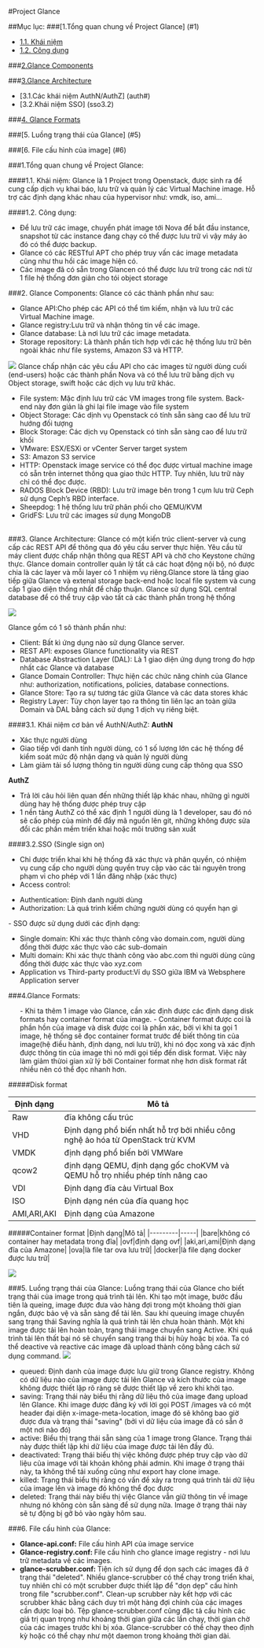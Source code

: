
#Project Glance

##Mục lục:
###[1.Tổng quan chung về Project Glance] (#1)
- [1.1. Khái niệm](#1.1)
- [1.2. Công dụng](#1.2)
	
###[2.Glance Components](#2)

###[3.Glance Architecture](#3)
- [3.1.Các khái niệm AuthN/AuthZ] (auth#)
- [3.2.Khái niệm SSO] (sso3.2)

###[4. Glance Formats](#4)

###[5. Luồng trạng thái của Glance] (#5)

###[6. File cấu hình của image] (#6)


<a name="1"></a>
###1.Tổng quan chung về Project Glance:

<a name="1.1"></a>
####1.1. Khái niệm:
Glance là 1 Project trong Openstack, được sinh ra để cung cấp dịch vụ khai báo, lưu trữ và quản lý các Virtual Machine image. Hỗ trợ các định dạng khác nhau của hypervisor như: vmdk, iso, ami...

<a name="1.2"></a>
####1.2. Công dụng:
<ul>
	<li> Để lưu trữ các image, chuyển phát image tới Nova để bắt đầu instance, snapshot từ các instance đang chạy có thể được lưu trữ vì vậy máy ảo đó có thể được backup.</li>
	<li>Glance có các RESTful APT cho phép truy vấn các image metadata cũng như thu hồi các image hiện có.</li>
	 <li>Các image đã có sẵn trong Glancen có thể được lưu trữ trong các nơi từ 1 file hệ thống đơn giản cho tói object storage</li>
</ul>	
<a name ="2"></a>
###2. Glance Components:
Glance có các thành phần như sau:
<ul>
		<li>Glance API:Cho phép các API có thể tìm kiếm, nhận và lưu trữ các Virtual Machine image.</li>
		<li>Glance registry:Lưu trữ và nhận thông tin về các image.</li>
		<li>Glance database: Là nơi lưu trữ các image metadata.</li>
		<li>Storage repository: Là thành phần tích hợp với các hệ thống lưu trữ bên ngoài khác như file systems, Amazon S3 và HTTP.</li>
</ul>
<img src="http://www.sparkmycloud.com/blog/wp-content/uploads/2016/01/Untitled-drawing2.png">
Glance chấp nhận các yêu cầu API cho các images từ người dùng cuối (end-users) hoặc các thành phần Nova và có thể lưu trữ bằng dịch vụ Object storage, swift hoặc các dịch vụ lưu trữ khác.

<ul>
	<li>File system: Mặc định lưu trữ các VM images trong file system. Back-end này đơn giản là ghi lại file image vào file system</li>
	<li>Object Storage: Các dịnh vụ Openstack có tính sẵn sàng cao để lưu trữ hướng đối tượng</li>
	<li>Block Storage: Các dịch vụ Openstack có tính sẵn sàng cao để lưu trữ khối</li>
	<li>VMware: ESX/ESXi or vCenter Server target system</li>
	<li>S3: Amazon S3 service</li>
	<li>HTTP: Openstack image service có thể đọc được virtual machine image có sẵn trên internet thông qua giao thức HTTP. Tuy nhiên, lưu trữ này chỉ có thể đọc được.</li>
	<li>RADOS Block Device (RBD): Lưu trữ image bên trong 1 cụm lưu trữ Ceph sử dụng Ceph’s RBD interface.</li>
	<li>Sheepdog: 1 hệ thống lưu trữ phân phối cho QEMU/KVM</li>
	<li>GridFS: Lưu trữ các images sử dụng MongoDB</li>
</ul>

<a name ="3"></a>	
###3. Glance Architecture:
Glance có một kiến trúc client-server và cung cấp các REST API để thông qua đó yêu cầu server thực hiện. Yêu cầu từ máy client được chấp nhận thông qua REST API và chờ cho Keystone chứng thực. Glance domain controller quản lý tất cả các hoạt động nội bộ, nó được chia là các layer và mỗi layer có 1 nhiệm vụ riêng.Glance store là tầng giao tiếp giữa Glance và extenal storage back-end hoặc local file system và cung cấp 1 giao diện thống nhất để chấp thuận. Glance sử dụng SQL central database để có thể truy cập vào tất cả các thành phần trong hệ thống 

<img src="http://www.sparkmycloud.com/blog/wp-content/uploads/2016/01/Untitled-drawing11.png">

Glance gồm có 1 sô thành phần như:

<ul>
	<li>Client: Bất kì ứng dụng nào sử dụng Glance server.</li>
	<li>REST API: exposes Glance functionality via REST</li>
	<li>Database Abstraction Layer (DAL): Là 1 giao diện ứng dụng trong đo hợp nhất các Glance và database</li>
	<li>Glance Domain Controller: Thực hiện các chức năng chính của Glance như: authorization, notifications, policies, database connections.</li>
	<li>Glance Store: Tạo ra sự tương tác giữa Glance và các data stores khác</li>
	<li>Registry Layer: Tùy chọn layer tạo ra thông tin liên lạc an toàn giữa Domain và DAL bằng cách sử dụng 1 dịch vụ riêng biệt.</li>
</ul>

<a name="3.1"></a>
####3.1. Khái niệm cơ bản về AuthN/AuthZ:
**AuthN**
- Xác thực người dùng
- Giao tiếp với danh tính người dùng, có 1 số lượng lớn các hệ thống để kiểm soát mức độ nhận dạng và quản lý người dùng
- Làm giảm tải số lượng thông tin người dùng cung cấp thông qua SSO

**AuthZ**
- Trả lời câu hỏi liên quan đến những thiết lập khác nhau, những gì người dùng hay hệ thống được phép truy cập
- 1 nền tảng AuthZ có thể xác định 1 người dùng là 1 developer, sau đó nó sẽ cấo phép của mình để đẩy mã nguồn lên git, những không được sửa đổi các phần mềm triển khai hoặc môi trường sản xuất


<a name="3.2"></a>
####3.2.SSO (Single sign on)
- Chỉ được triển khai khi hệ thống đã xác thực và phân quyền, có nhiệm vụ cung cấp cho người dùng quyền truy cập vào các tài nguyên trong phạm vi cho phép với 1 lần đăng nhập (xác thực)
- Access control:
<ul>
<li>Authentication: Định danh người dùng</li>
<li>Authorization: Là quá trình kiểm chứng người dùng có quyền hạn gì</li>
</ul>
- SSO được sử dụng dưới các định dạng:
<ul>
<li>Single domain: Khi xác thực thành công vào domain.com, người dùng đồng thời được xác thực vào các sub-domain</li>
<li>Multi domain: Khi xác thực thành công vào abc.com thì người dùng cũng đồng thời được xác thực vào xyz.com</li>
<li>Application vs Third-party product:Ví dụ SSO giữa IBM và Websphere Application server</li>
</ul>

<a name="4"></a>

###4.Glance Formats:
<ul>
- Khi ta thêm 1 image vào Glance, cần xác định được các định dạng disk formats hay container format của image.
- Container format được coi là phần hồn của image và disk được coi là phần xác, bởi vì khi ta gọi 1 image, hệ thống sẽ đọc container format trước để biết thông tin của image(hệ điều hành, định dạng, nơi lưu trữ), khi nó đọc xong và xác định được thông tin của image thì nó mới gọi tiếp đến disk format. Việc này làm giảm thừoi gian xử lý bởi Container format nhẹ hơn disk format rất nhiều nên có thể đọc nhanh hơn.
</ul>

#####Disk format

|Định dạng|Mô tả|
|---------|-----|
|Raw|đĩa không cấu trúc|
|VHD|Định dạng phổ biến nhất hỗ trợ bởi nhiều công nghệ ảo hóa từ OpenStack trừ KVM
|VMDK|định dạng phổ biến bởi VMWare|
|qcow2|định dạng QEMU, định dạng gốc choKVM và QEMU hỗ trọ nhiều phép tính nâng cao|
|VDI|Định dạng đĩa cảu Virtual Box|
|ISO|Định dạng nén của đĩa quang học|
|AMI,ARI,AKI|Định dạng của Amazone|	

#####Container format
|Định dạng|Mô tả|
|---------|-----|
|bare|không có container hay metadata trong đĩa|
|ovf|định dạng ovf|
|aki,ari,ami|Định dạng đĩa của Amazone|
|ova|là file tar ova lưu trữ|
|docker|là file dạng docker được lưu trữ|

<img src="http://www.sparkmycloud.com/blog/wp-content/uploads/2016/01/snapshot5.png">

<a name="5"></a>
###5. Luồng trạng thái của Glance:
Luồng trạng thái của Glance cho biết trạng thái của image trong quá trình tải lên. Khi tạo một image, bước đầu tiên là queing, image được đưa vào hàng đợi trong một khoảng thời gian ngắn, được bảo vệ và sẵn sàng để tải lên. Sau khi queuing image chuyển sang trạng thái Saving nghĩa là quá trình tải lên chưa hoàn thành. Một khi image được tải lên hoàn toàn, trạng thái image chuyển sang Active. Khi quá trình tải lên thất bại nó sẽ chuyển sang trạng thái bị hủy hoặc bị xóa. Ta có thể deactive và reactive các image đã upload thành công bằng cách sử dụng command. 
<img src="http://www.sparkmycloud.com/blog/wp-content/uploads/2016/01/Untitled-drawing1.jpg">
<ul>
<li>queued: Định danh của image được lưu giữ trong Glance registry. Không có dữ liệu nào của image được tải lên Glance và kích thước của image không được thiết lập rõ ràng sẽ được thiết lập về zero khi khởi tạo.</li>
<li>saving: Trạng thái này biểu thị rằng dữ liệu thô của image đang upload lên Glance. Khi image được đăng ký với lời gọi POST /images và có một header đại diện x-image-meta-location, image đó sẽ không bao giờ được đưa và trạng thái "saving" (bởi vì dữ liệu của image đã có sẵn ở một nơi nào đó)</li>
<li>active: Biểu thị trạng thái sẵn sàng của 1 image trong Glance. Trạng thái này được thiết lập khi dữ liệu của image được tải lên đầy đủ.</li>
<li>deactivated: Trạng thái biểu thị việc không được phép truy cập vào dữ liệu của image với tài khoản không phải admin. Khi image ở trạng thái này, ta không thể tải xuống cũng như export hay clone image.</li>
<li>killed: Trạng thái biểu thị rằng có vấn đề xảy ra trong quá trình tải dữ liệu của image lên và image đó không thể đọc được</li>
<li>deleted: Trạng thái này biểu thị việc Glance vẫn giữ thông tin về image nhưng nó không còn sẵn sàng để sử dụng nữa. Image ở trạng thái này sẽ tự động bị gỡ bỏ vào ngày hôm sau.</li>
</ul>
<a name="6"></a>
###6. File cấu hình của Glance:

<ul>
<li><b>Glance-api.conf:</b>
File cấu hình API của image service
</li>
<li><b>Glance-registry.conf: </b>
File cấu hình cho glance image registry - nơi lưu trữ metadata về các images.
</li>
<li><b>glance-scrubber.conf: </b>
Tiện ích sử dụng để dọn sạch các images đã ở trạng thái "deleted".  Nhiều glance-scrubber có thể chạy trong triển khai, tuy nhiên chỉ có một scrubber được thiết lập để "dọn dẹp" cấu hình trong file "scrubber.conf". Clean-up scrubber này kết hợp với các scrubber khác  bằng cách duy trì một hàng đợi chính của các images cần được loại bỏ.  Tệp glance-scrubber.conf cũng đặc tả cấu hình các giá trị quan trọng như khoảng thời gian giữa các lần chạy, thời gian chờ của các images trước khi bị xóa. Glance-scrubber có thể chạy theo định kỳ hoặc có thể chạy như một daemon trong khoảng thời gian dài.
</li>






	

	









